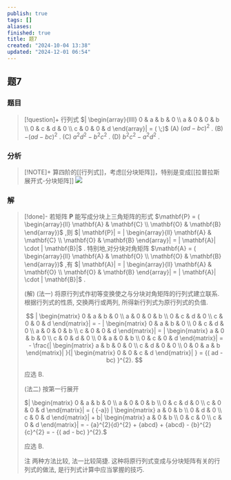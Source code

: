 ```yaml
---
publish: true
tags: []
aliases: 
finished: true
title: 题7
created: "2024-10-04 13:38"
updated: "2024-12-01 06:54"
---
```

## 题7
### 题目
> [!question]+
> 行列式 $| \begin{array}{llll} 0 & a & b & 0 \\  a & 0 & 0 & b \\  0 & c & d & 0 \\  c & 0 & 0 & d \end{array}| = ( \;)$
> (A) ${( ad - bc) }^{2}$ . 
> (B) $- {( ad - bc) }^{2}$ . 
> (C) ${a}^{2}{d}^{2} - {b}^{2}{c}^{2}$ . 
> (D) ${b}^{2}{c}^{2} - {a}^{2}{d}^{2}$ .
### 分析
> [!NOTE]+
> 算四阶的[[行列式]]，考虑[[分块矩阵]]，特别是变成[[拉普拉斯展开式-分块矩阵]]
> ![](https://img.hwenyi.tech/202411210024414.webp)
### 解
> [!done]-
> 若矩阵 $\mathbf{P}$ 能写成分块上三角矩阵的形式 $\mathbf{P} = ( \begin{array}{ll} \mathbf{A} & \mathbf{C} \\  \mathbf{O} & \mathbf{B} \end{array})$ ,则 $| \mathbf{P}|  = | \begin{array}{ll} \mathbf{A} & \mathbf{C} \\  \mathbf{O} & \mathbf{B} \end{array}|  = | \mathbf{A}|  \cdot  | \mathbf{B}|$ . 特别地,对分块对角矩阵 $\mathbf{A} = ( \begin{array}{ll} \mathbf{A} & \mathbf{O} \\  \mathbf{O} & \mathbf{B} \end{array})$ ,有 $| \mathbf{A}|  = | \begin{array}{ll} \mathbf{A} & \mathbf{O} \\  \mathbf{O} & \mathbf{B} \end{array}|  = | \mathbf{A}|  \cdot  | \mathbf{B}|$ .
> 
> (解) (法一) 将原行列式作初等变换使之与分块对角矩阵的行列式建立联系. 根据行列式的性质, 交换两行或两列, 所得新行列式为原行列式的负值.
> 
> $$
> | \begin{matrix} 0 & a & b & 0 \\  a & 0 & 0 & b \\  0 & c & d & 0 \\  c & 0 & 0 & d \end{matrix}|  =  - | \begin{matrix} 0 & a & b & 0 \\  0 & c & d & 0 \\  a & 0 & 0 & b \\  c & 0 & 0 & d \end{matrix}|  = | \begin{matrix} a & 0 & b & 0 \\  c & 0 & d & 0 \\  0 & a & 0 & b \\  0 & c & 0 & d \end{matrix}|  =  - \frac{| \begin{matrix} a & b & 0 & 0 \\  c & d & 0 & 0 \\  0 & 0 & a & b \end{matrix}| }{| \begin{matrix} 0 & 0 & c & d \end{matrix}| } = {( ad - bc) }^{2}.
> $$
> 
> 应选 B.
> 
> (法二) 按第一行展开
> 
> $| \begin{matrix} 0 & a & b & 0 \\  a & 0 & 0 & b \\  0 & c & d & 0 \\  c & 0 & 0 & d \end{matrix}|  = ( {-a}) | \begin{matrix} a & 0 & b \\  0 & d & 0 \\  c & 0 & d \end{matrix}|  + b| \begin{matrix} a & 0 & b \\  0 & c & 0 \\  c & 0 & d \end{matrix}|  =  - {a}^{2}{d}^{2} + {abcd} + {abcd} - {b}^{2}{c}^{2} =  - {( ad - bc) }^{2}.$
> 
> 应选 B.
> 
> 注 两种方法比较, 法一比较简捷. 这种将原行列式变成与分块矩阵有关的行列式的做法, 是行列式计算中应当掌握的技巧.